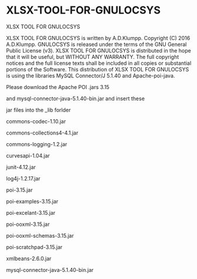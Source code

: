 # XLSX-TOOL-FOR-GNULOCSYS
XLSX TOOL FOR GNULOCSYS

XLSX TOOL FOR GNULOCSYS is written by A.D.Klumpp. Copyright (C) 2016 A.D.Klumpp. 
GNULOCSYS is released under the terms of the GNU General Public License (v3). 
XLSX TOOL FOR GNULOCSYS is distributed in the hope that it will be useful, but WITHOUT ANY WARRANTY. 
The full copyright notices and the full license texts shall be included in all copies or substantial portions of the Software. 
This distribution of XLSX TOOL FOR GNULOCSYS is using the libraries MySQL Connector/J 5.1.40 and Apache-poi-java. 

Please download the Apache POI .jars 3.15 

and mysql-connector-java-5.1.40-bin.jar and insert these

jar files into the _lib forlder


commons-codec-1.10.jar

commons-collections4-4.1.jar

commons-logging-1.2.jar

curvesapi-1.04.jar

junit-4.12.jar

log4j-1.2.17.jar

poi-3.15.jar

poi-examples-3.15.jar

poi-excelant-3.15.jar

poi-ooxml-3.15.jar

poi-ooxml-schemas-3.15.jar

poi-scratchpad-3.15.jar

xmlbeans-2.6.0.jar


mysql-connector-java-5.1.40-bin.jar




